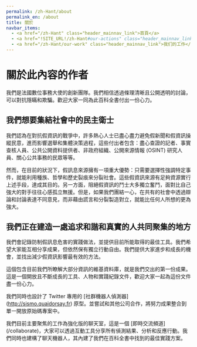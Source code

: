```yaml
---
permalink: /zh-Hant/about
permalink_en: /about
title: 關於
navbar_items:
  - <a href="/zh-Hant" class="header_mainnav_link">首頁</a>
  - <a href="!SITE_URL!/zh-Hant#our-actions" class="header_mainnav_link">我們的行動</a>
  - <a href="/zh-Hant/our-work" class="header_mainnav_link">我们的工作</a>
---
```


# 關於此內容的作者

我們是法國數位事務大使的創新團隊。我們相信透過條理清晰且公開透明的討論，可以對抗隱瞞和欺騙。歡迎大家一同為此百科全書付出一份心力。

## 我們想要集結社會中的民主衛士

我們認為在對抗假資訊的戰爭中，許多熱心人士已盡心盡力避免假新聞和假資訊操縱民意，進而影響選舉和集體決策過程，這些付出者包含：盡心查證的記者、事實查核人員、公共公開資料提供者、非政府組織、公開來源情報 (OSINT) 研究人員、關心公共事務的民眾等等。

然而，在目前的狀況下，假訊息來源擁有一項重大優勢：只需要選擇性強調特定事件，就能利用種族、哲學和歷史裂痕來分裂社會。這些假資訊來源有足夠資源實行上述手段，達成其目的。另一方面，阻絕假資訊的鬥士大多獨立奮鬥，面對比自己強大的對手往往心感孤立無援。但是，如果我們團結一心，在共有的社會中透過辯論和討論表達不同意見，而非藉由謊言和分裂製造對立，就能比任何人所想的更為強大。

## 我們正在建造一處追求和諧和真實的人共同聚集的地方

我們會記錄防制假訊息危害的實踐做法，並提供目前所能取得的最佳工具。我們希望大家能互相分享成果，但依然保有獨立行動自由。我們提供大家進步和成長的機會，並找出減少假資訊影響最有效的方法。

這個包含目前我們所瞭解大部分資訊的維基資料庫，就是我們交出的第一份成果。這是一個開放且不斷成長的工具、人物和實踐紀錄文件，歡迎大家一起為這份文件盡一份心力。

我們同時也設計了 Twitter 專用的 [社群機器人偵測器] (http://sismo.quaidorsay.fr) 原型。並嘗試和其他公司合作，將努力成果整合到單一開放原始碼專案中。

我們目前主要聚焦的工作為強化版的聊天室，這是一個 [即時交流頻道] (/collaborate)，大家可以透過互動工具分享所有偵測結果、分析和反應行動。我們同時也建構了聊天機器人，其內建了我們在百科全書中找到的最佳實踐方案。

